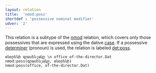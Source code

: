 ```yaml
---
layout: relation
title:  'nmod:poss'
shortdef : 'possessive nominal modifier'
udver: '2'
---
```


This relation is a subtype of the [nmod]() relation, which covers only those possessives that are expressed using the dative [case](Case). If a possessive [determiner](DET) (pronoun) is used, the relation is labeled [det:poss]().

~~~ sdparse
տնօրենի գրասենյակը \n office of-the-director.Dat
nmod:poss(գրասենյակը, տնօրենի)
nmod:poss(office, of-the-director.Dat)
~~~
<!-- Interlanguage links updated St lis 3 20:58:59 CET 2021 -->
